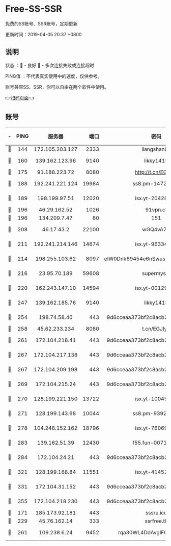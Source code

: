 # Free-SS-SSR

免费的SS账号、SSR账号，定期更新

更新时间：2019-04-05 20:37 +0800

## 说明

状态     ：🙂 - 良好 🙁 - 多次连接失败或连接超时

PING值   ：不代表真实使用中的速度，仅供参考。

账号兼容SS、SSR，你可以自由在两个软件中使用。

👉[扫码页面](https://liesauer.github.io/Free-SS-SSR/)👈

## 账号

|-|PING|服务器|端口|密码|加密方式|区域|
|:----:|:----:|:-----:|-----:|:----:|:----:|:----:|
|🙂|144|172.105.203.127|2333|liangshanbo|chacha20|JP|
|🙂|160|139.162.123.96|9140|likky1415|aes-256-cfb|JP|
|🙂|175|91.188.223.72|8080|http://t.cn/EGJIyrl|rc4-md5|RU|
|🙂|188|192.241.221.124|19984|ss8.pm-14722221|aes-256-cfb|US|
|🙂|189|198.199.97.51|12020|isx.yt-20428296|aes-256-cfb|US|
|🙂|196|46.29.162.52|1026|91vpn.cf|rc4-md5|RU|
|🙂|196|134.209.7.47|80|151|chacha20|US|
|🙂|208|46.17.43.2|22100|wGQ4vA7D|aes-256-gcm|RU|
|🙂|211|192.241.214.146|14674|isx.yt-96334607|aes-256-cfb|US|
|🙂|214|198.255.103.62|8097|eIW0Dnk69454e6nSwuspv9DmS201tQ0D|aes-256-cfb|US|
|🙂|216|23.95.70.189|59608|supermyssr|chacha20-ietf|US|
|🙂|220|162.243.147.10|14594|isx.yt-00129224|aes-256-cfb|US|
|🙂|247|139.162.185.76|9140|likky1415|aes-256-cfb|DE|
|🙂|254|198.74.58.40|443|9d6cceaa373bf2c8acb22e60b6a58be6|aes-256-cfb|US|
|🙂|258|45.62.233.234|8080|t.cn/EGJIyrl|rc4-md5|CA|
|🙂|261|172.104.218.41|443|9d6cceaa373bf2c8acb22e60b6a58be6|aes-256-cfb|US|
|🙂|267|172.104.217.138|443|9d6cceaa373bf2c8acb22e60b6a58be6|aes-256-cfb|US|
|🙂|267|172.104.209.198|443|9d6cceaa373bf2c8acb22e60b6a58be6|aes-256-cfb|US|
|🙂|269|172.104.215.24|443|9d6cceaa373bf2c8acb22e60b6a58be6|aes-256-cfb|US|
|🙂|270|128.199.221.150|13722|isx.yt-10045081|aes-256-cfb|SG|
|🙂|271|128.199.143.68|10044|ss8.pm-93920348|aes-256-cfb|SG|
|🙂|278|104.248.152.162|18796|isx.yt-76069686|aes-256-cfb|SG|
|🙂|283|139.162.51.39|12430|f55.fun-00710009|aes-256-cfb|SG|
|🙂|284|172.104.24.21|443|9d6cceaa373bf2c8acb22e60b6a58be6|aes-256-cfb|US|
|🙂|321|128.199.168.84|11551|isx.yt-41452908|aes-256-cfb|SG|
|🙂|331|172.104.31.152|443|9d6cceaa373bf2c8acb22e60b6a58be6|aes-256-cfb|US|
|🙂|355|172.104.218.230|443|9d6cceaa373bf2c8acb22e60b6a58be6|aes-256-cfb|US|
|🙂|171|185.173.92.181|443|sssru.icu|rc4-md5|RU|
|🙂|229|45.76.162.14|333|ssrfree.tk|rc4|SG|
|🙂|261|109.238.6.24|9452|rqa30WL4DdAvgIFG6Fs3znzTa|aes-256-cfb|FR|
